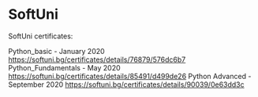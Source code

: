 # SoftUni

SoftUni certificates: 

Python_basic - January 2020 https://softuni.bg/certificates/details/76879/576dc6b7
Python_Fundamentals - May 2020 https://softuni.bg/certificates/details/85491/d499de26
Python Advanced - September 2020 https://softuni.bg/certificates/details/90039/0e63dd3c
